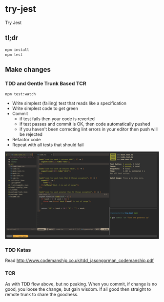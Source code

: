 # try-jest

Try Jest

## tl;dr

    npm install
    npm test

## Make changes

### TDD and Gentle Trunk Based TCR

    npm test:watch

- Write simplest (failing) test that reads like a specification
- Write simplest code to get green
- Commit
  - if test fails then your code is reverted
  - if test passes and commit is OK, then code automatically pushed
  - if you haven't been correcting lint errors in your editor then push will be
    rejected
- Refactor code
- Repeat with all tests that should fail

![TDD](images/tdd.png)

### TDD Katas

Read <http://www.codemanship.co.uk/tdd_jasongorman_codemanship.pdf>

### TCR

As with TDD flow above, but no peaking. When you commit, if change is no good,
you loose the change, but gain wisdom. If all good then straight to remote trunk
to share the goodness.
